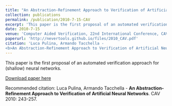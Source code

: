 ```yaml
---
title: "An Abstraction-Refinement Approach to Verification of Artificial Neural Networks"
collection: publications
permalink: /publication/2010-7-15-CAV
excerpt: 'This paper is the first proposal of an automated verification approach for (shallow) neural networks.'
date: 2010-7-15
venue: 'Computer Aided Verification, 22nd International Conference, CAV 2010'
paperurl: 'http://nevertools.github.io/files/2010_CAV.pdf'
citation: 'Luca Pulina, Armando Tacchella -
<b>An Abstraction-Refinement Approach to Verification of Artificial Neural Networks</b>. CAV 2010: 243-257'
---
```

This paper is the first proposal of an automated verification approach for (shallow) neural networks.

[Download paper here](http://nevertools.github.io/files/2010_CAV.pdf)

Recommended citation: Luca Pulina, Armando Tacchella -
<b>An Abstraction-Refinement Approach to Verification of Artificial Neural Networks</b>. CAV 2010: 243-257.
